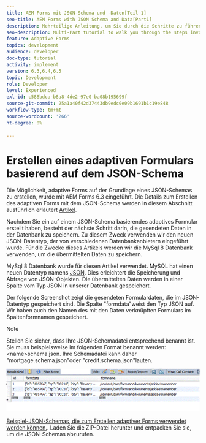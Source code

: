 ```yaml
---
title: AEM Forms mit JSON-Schema und -Daten[Teil 1]
seo-title: AEM Forms with JSON Schema and Data[Part1]
description: Mehrteilige Anleitung, um Sie durch die Schritte zu führen, die zum Erstellen eines adaptiven Formulars mit JSON-Schema und zum Abfragen der gesendeten Daten erforderlich sind.
seo-description: Multi-Part tutorial to walk you through the steps involved in creating Adaptive Form with JSON schema and querying the submitted data.
feature: Adaptive Forms
topics: development
audience: developer
doc-type: tutorial
activity: implement
version: 6.3,6.4,6.5
topic: Development
role: Developer
level: Experienced
exl-id: c588bdca-b8a8-4de2-97e0-ba08b195699f
source-git-commit: 25a1a40f42d37443db9edc0e09b1691b1c19e848
workflow-type: tm+mt
source-wordcount: '266'
ht-degree: 0%

---
```


# Erstellen eines adaptiven Formulars basierend auf dem JSON-Schema


Die Möglichkeit, adaptive Forms auf der Grundlage eines JSON-Schemas zu erstellen, wurde mit AEM Forms 6.3 eingeführt. Die Details zum Erstellen des adaptiven Forms mit dem JSON-Schema werden in diesem Abschnitt ausführlich erläutert [Artikel](https://experienceleague.adobe.com/docs/experience-manager-65/forms/adaptive-forms-advanced-authoring/adaptive-form-json-schema-form-model.html).

Nachdem Sie ein auf einem JSON-Schema basierendes adaptives Formular erstellt haben, besteht der nächste Schritt darin, die gesendeten Daten in der Datenbank zu speichern. Zu diesem Zweck verwenden wir den neuen JSON-Datentyp, der von verschiedenen Datenbankanbietern eingeführt wurde. Für die Zwecke dieses Artikels werden wir die MySql 8 Datenbank verwenden, um die übermittelten Daten zu speichern.

MySql 8 Datenbank wurde für diesen Artikel verwendet. MySQL hat einen neuen Datentyp namens [JSON](https://dev.mysql.com/doc/refman/8.0/en/json.html). Dies erleichtert die Speicherung und Abfrage von JSON-Objekten. Die übermittelten Daten werden in einer Spalte vom Typ JSON in unserer Datenbank gespeichert.

Der folgende Screenshot zeigt die gesendeten Formulardaten, die im JSON-Datentyp gespeichert sind. Die Spalte &quot;formdata&quot;weist den Typ JSON auf. Wir haben auch den Namen des mit den Daten verknüpften Formulars im Spaltenformnamen gespeichert.

>[!NOTE]
>
>Stellen Sie sicher, dass Ihre JSON-Schemadatei entsprechend benannt ist. Sie muss beispielsweise im folgenden Format benannt werden: &lt;name>schema.json. Ihre Schemadatei kann daher &quot;mortgage.schema.json&quot;oder &quot;credit.schema.json&quot;lauten.


![datastored](assets/datastored.gif)


[Beispiel-JSON-Schemas, die zum Erstellen adaptiver Forms verwendet werden können.](assets/samplejsonschemas.zip). Laden Sie die ZIP-Datei herunter und entpacken Sie sie, um die JSON-Schemas abzurufen.
